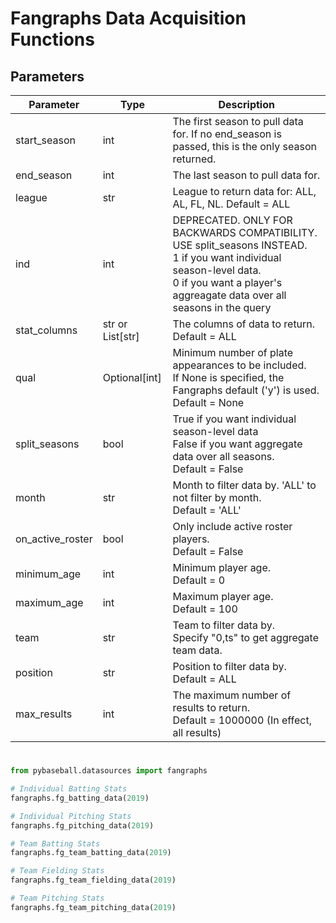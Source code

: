 # Fangraphs Data Acquisition Functions

## Parameters

| Parameter        | Type             | Description
|  ---             | ---              | ---
| start_season     | int              | The first season to pull data for. If no end_season is passed, this is the only season returned.
| end_season       | int              | The last season to pull data for.
| league           | str              | League to return data for: ALL, AL, FL, NL. Default = ALL
| ind              | int              | DEPRECATED. ONLY FOR BACKWARDS COMPATIBILITY. USE split_seasons INSTEAD. <br> 1 if you want individual season-level data. <br> 0 if you want a player's aggreagate data over all seasons in the query
| stat_columns     | str or List[str] | The columns of data to return. <br> Default = ALL
| qual             | Optional[int]    | Minimum number of plate appearances to be included. <br> If None is specified, the Fangraphs default ('y') is used. <br> Default = None
| split_seasons    | bool             | True if you want individual season-level data <br> False if you want aggregate data over all seasons. <br> Default = False
| month            | str              | Month to filter data by. 'ALL' to not filter by month. <br> Default = 'ALL'
| on_active_roster | bool             | Only include active roster players. <br> Default = False
| minimum_age      | int              | Minimum player age. <br> Default = 0
| maximum_age      | int              | Maximum player age. <br> Default = 100
| team             | str              | Team to filter data by. <br> Specify "0,ts" to get aggregate team data.
| position         | str              | Position to filter data by. <br> Default = ALL
| max_results      | int              | The maximum number of results to return. <br> Default = 1000000 (In effect, all results)


#

```python
from pybaseball.datasources import fangraphs

# Individual Batting Stats
fangraphs.fg_batting_data(2019)

# Individual Pitching Stats
fangraphs.fg_pitching_data(2019)

# Team Batting Stats
fangraphs.fg_team_batting_data(2019)

# Team Fielding Stats
fangraphs.fg_team_fielding_data(2019)

# Team Pitching Stats
fangraphs.fg_team_pitching_data(2019)
```
